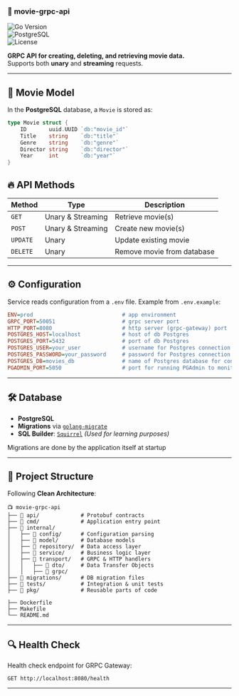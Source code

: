 ### 🚀 **movie-grpc-api**
![Go Version](https://img.shields.io/badge/Go-1.23.4-blue)  
![PostgreSQL](https://img.shields.io/badge/PostgreSQL-✔%ef%b8%8f-blue)  
![License](https://img.shields.io/badge/License-MIT-green)  

**GRPC API for creating, deleting, and retrieving movie data.**  
Supports both **unary** and **streaming** requests.

---

## 📌 **Movie Model**
In the **PostgreSQL** database, a `Movie` is stored as:

```go
type Movie struct {
    ID       uuid.UUID `db:"movie_id"`
    Title    string    `db:"title"`
    Genre    string    `db:"genre"`
    Director string    `db:"director"`
    Year     int       `db:"year"`
}
```

## 🔥 **API Methods**
| Method  | Type         | Description |
|---------|-------------|-------------|
| `GET`   | Unary & Streaming | Retrieve movie(s) |
| `POST`  | Unary & Streaming | Create new movie(s) |
| `UPDATE` | Unary | Update existing movie |
| `DELETE` | Unary | Remove movie from database |

---

## ⚙ **Configuration**
Service reads configuration from a `.env` file. Example from `.env.example`:  
```ini
ENV=prod                            # app environment
GRPC_PORT=50051                     # grpc server port
HTTP_PORT=8080                      # http server (grpc-gateway) port
POSTGRES_HOST=localhost             # host of db Postgres
POSTGRES_PORT=5432                  # port of db Postgres
POSTGRES_USER=your_user             # username for Postgres connection
POSTGRES_PASSWORD=your_password     # password for Postgres connection
POSTGRES_DB=movies_db               # name of Postgres database for connection
PGADMIN_PORT=5050                   # port for running PGAdmin to monitor Postgres
```

---

## 🛠 **Database**
- **PostgreSQL**  
- **Migrations** via [`golang-migrate`](https://github.com/golang-migrate/migrate)  
- **SQL Builder**: [`Squirrel`](https://github.com/Masterminds/squirrel) *(Used for learning purposes)*  

Migrations are done by the application itself at startup


---

## 🏰 **Project Structure**
Following **Clean Architecture**:
```
📺 movie-grpc-api
├── 📂 api/             # Protobuf contracts
├── 📂 cmd/             # Application entry point
├── 📂 internal/
│   ├── 📂 config/      # Configuration parsing
│   ├── 📂 model/       # Database models
│   ├── 📂 repository/  # Data access layer
│   ├── 📂 service/     # Business logic layer
│   ├── 📂 transport/   # GRPC & HTTP handlers
│   │   ├── 📂 dto/     # Data Transfer Objects
│   │   ├── 📂 grpc/
├── 📂 migrations/      # DB migration files
├── 📂 tests/           # Integration & unit tests
├── 📂 pkg/             # Reusable parts of code

├── Dockerfile
├── Makefile
└── README.md
```

---

## 🔍 **Health Check**
Health check endpoint for GRPC Gateway:
```
GET http://localhost:8080/health
```

---
